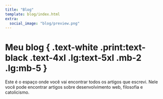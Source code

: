```yaml
---
title: "Blog"
template: blog/index.html
extra:
  social_image: "blog/preview.png"
---
```


# Meu blog { .text-white .print:text-black .text-4xl .lg:text-5xl .mb-2 .lg:mb-5 }

Este é o espaço onde você vai encontrar todos os  artigos que escrevi. Nele você pode encontrar artigos sobre desenvolvimento web, filosofia e catolicismo.
